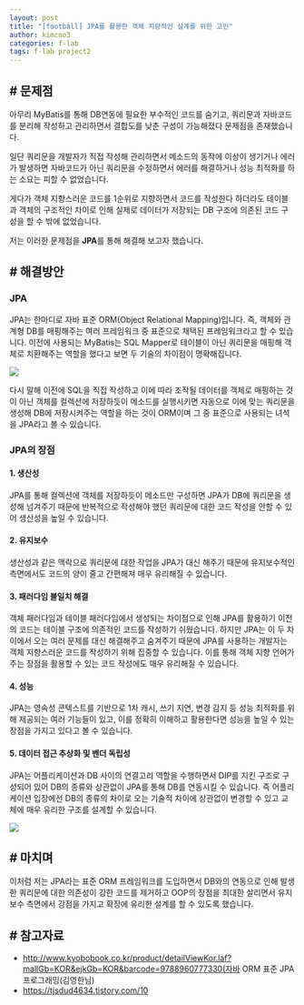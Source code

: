 ```yaml
---
layout: post
title: "[football] JPA를 활용한 객체 지향적인 설계를 위한 고민"
author: kimcno3
categories: f-lab
tags: f-lab project2
---
```


## # 문제점
아무리 MyBatis를 통해 DB연동에 필요한 부수적인 코드를 숨기고, 쿼리문과 자바코드를 분리해 작성하고 관리하면서 결합도를 낮춘 구성이 가능해졌다 문제점을 존재했습니다.

일단 쿼리문을 개발자가 직접 작성해 관리하면서 메소드의 동작에 이상이 생기거나 에러가 발생하면 자바코드가 아닌 쿼리문을 수정하면서 에러를 해결하거나 성능 최적화를 하는 소요는 피할 수 없었습니다.

게다가 객체 지향스러운 코드를 1순위로 지향하면서 코드를 작성한다 하더라도 테이블과 객체의 구조적인 차이로 인해 실제로 데이터가 저장되는 DB 구조에 의존된 코드 구성을 할 수 밖에 없었습니다.

저는 이러한 문제점을 **JPA**를 통해 해결해 보고자 했습니다. 

## # 해결방안
### JPA
JPA는 한마디로 자바 표준 ORM(Object Relational Mapping)입니다. 즉, 객체와 관계형 DB를 매핑해주는 여러 프레임워크 중 표준으로 채택된 프레임워크라고 할 수 있습니다. 이전에 사용되는 MyBatis는 SQL Mapper로 테이블이 아닌 쿼리문을 매핑해 객체로 치환해주는 역할을 했다고 보면 두 기술의 차이점이 명확해집니다.

![](https://blog.kakaocdn.net/dn/nicC2/btqAMk3TYQc/2TM7N7Bk9YjJCVxTyCJZgK/img.png)


다시 말해 이전에 SQL을 직접 작성하고 이에 따라 조작될 데이터를 객체로 매핑하는 것이 아닌 객체를 컬렉션에 저장하듯이 메소드를 실행시키면 자동으로 이에 맞는 쿼리문을 생성해 DB에 저장시켜주는 역할을 하는 것이 ORM이며 그 중 표준으로 사용되는 녀석을 JPA라고 볼 수 있습니다.

### JPA의 장점
#### 1. 생산성
JPA를 통해 컬렉션에 객체를 저장하듯이 메소드만 구성하면 JPA가 DB에 쿼리문을 생성해 넘겨주기 때문에 반복적으로 작성해야 했던 쿼리문에 대한 코드 작성을 안할 수 있어 생산성을 높일 수 있습니다.

#### 2. 유지보수
생산성과 같은 맥락으로 쿼리문에 대한 작업을 JPA가 대신 해주기 때문에 유지보수적인 측면에서도 코드의 양이 줄고 간편해져 매우 유리해질 수 있습니다.

#### 3. 패러다임 불일치 해결
객체 패러다임과 테이블 패러다임에서 생성되는 차이점으로 인해 JPA를 활용하기 이전의 코드는 테이블 구조에 의존적인 코드를 작성하기 쉬웠습니다. 하지만 JPA는 이 두 차이에서 오는 여러 문제를 대신 해결해주고 숨겨주기 때문에 JPA를 사용하는 개발자는 객체 지향스러운 코드를 작성하기 위해 집중할 수 있습니다. 이를 통해 객체 지향 언어가 주는 장점을 활용할 수 있는 코드 작성에도 매우 유리해질 수 있습니다.

#### 4. 성능
JPA는 영속성 콘텍스트를 기반으로 1차 캐시, 쓰기 지연, 변경 감지 등 성능 최적화를 위해 제공되는 여러 기능들이 있고, 이를 정확히 이해하고 활용한다면 성능을 높일 수 있는 장점을 가지고 있다고 볼 수 있습니다.

#### 5. 데이터 접근 추상화 및 벤더 독립성
JPA는 어플리케이션과 DB 사이의 연결고리 역할을 수행하면서 DIP를 지킨 구조로 구성되어 있어 DB의 종류와 상관없이 JPA를 통해 DB를 연동시킬 수 있습니다. 즉 어플리케이션 입장에선 DB의 종류의 차이로 오는 기술적 차이에 상관없이 변경할 수 있고 교체에 매우 유리한 구조를 설계할 수 있습니다.

![](https://blog.kakaocdn.net/dn/rb3RD/btqALtmJ7pi/FGHk84V9lP9ulbApk5GT4k/img.png)

## # 마치며
이처럼 저는 JPA라는 표준 ORM 프레임워크를 도입하면서 DB와의 연동으로 인해 발생한 쿼리문에 대한 의존성이 강한 코드를 제거하고 OOP의 장점을 최대한 살리면서 유지보수 측면에서 강점을 가지고 확장에 유리한 설계를 할 수 있도록 했습니다.

## # 참고자료
- http://www.kyobobook.co.kr/product/detailViewKor.laf?mallGb=KOR&ejkGb=KOR&barcode=9788960777330(자바 ORM 표준 JPA 프로그래밍(김영한님)
- https://tjsdud4634.tistory.com/10